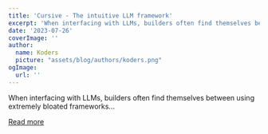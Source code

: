 ```yaml
---
title: 'Cursive - The intuitive LLM framework'
excerpt: 'When interfacing with LLMs, builders often find themselves between using extremely bloated frameworks...'
date: '2023-07-26'
coverImage: ''
author:
  name: Koders
  picture: "assets/blog/authors/koders.png"
ogImage:
  url: ''
---
```


When interfacing with LLMs, builders often find themselves between using extremely bloated frameworks...

[Read more](https://dev.to/henrycunh/cursive-the-intuitive-llm-framework-2b05)
